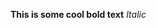 <b>This is some cool bold text</b>
<i>Italic</i>
<p>
<a href="http://ufc.com/" title="Title"></a>

<a href="file:///Users/pranavreddy/Desktop/Screenshot%202016-06-26%2022.33.44.png"></a>
</a>
</p>
